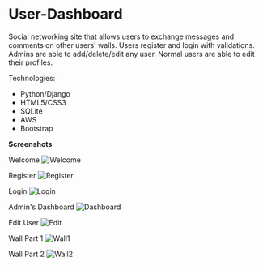 # User-Dashboard

Social networking site that allows users to exchange messages and comments on other users' walls. Users register and login with validations. Admins are able to add/delete/edit any user. Normal users are able to edit their profiles. 

Technologies:
- Python/Django
- HTML5/CSS3
- SQLite
- AWS
- Bootstrap

__Screenshots__

Welcome
![Welcome](https://raw.github.com/samuelki/User-Dashboard/master/screenshots/welcome.PNG)

Register
![Register](https://raw.github.com/samuelki/User-Dashboard/master/screenshots/register.PNG)

Login
![Login](https://raw.github.com/samuelki/User-Dashboard/master/screenshots/login.PNG)

Admin's Dashboard
![Dashboard](https://raw.github.com/samuelki/User-Dashboard/master/screenshots/dashboard.PNG)

Edit User
![Edit](https://raw.github.com/samuelki/User-Dashboard/master/screenshots/edit.PNG)

Wall Part 1
![Wall1](https://raw.github.com/samuelki/User-Dashboard/master/screenshots/wall_1.PNG)

Wall Part 2
![Wall2](https://raw.github.com/samuelki/User-Dashboard/master/screenshots/wall_2.PNG)